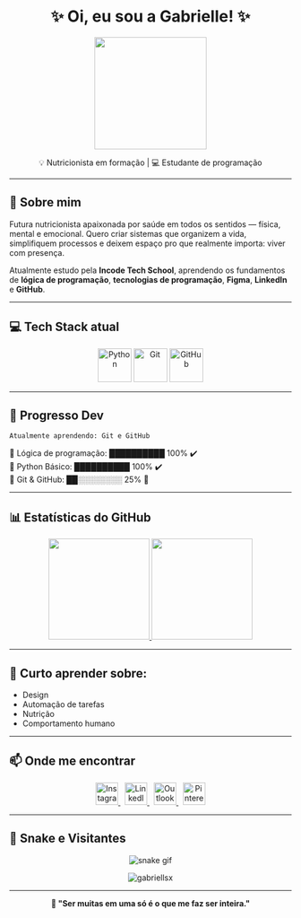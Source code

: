 <h1 align="center">✨ Oi, eu sou a Gabrielle! ✨</h1>
<p align="center">
  <img src="https://media3.giphy.com/media/v1.Y2lkPTc5MGI3NjExb3UyeWVkeGlkbjBxYjExY24xNGdpOXBkZGVwN2JuNGt3dzFxZDZ2ciZlcD12MV9pbnRlcm5hbF9naWZfYnlfaWQmY3Q9Zw/sKhhNgnV6xXWg/giphy.gif" width="200"/>
</p>
<p align="center">💡 Nutricionista em formação | 💻 Estudante de programação </p>

---

## 🌱 Sobre mim

Futura nutricionista apaixonada por saúde em todos os sentidos — física, mental e emocional.
Quero criar sistemas que organizem a vida, simplifiquem processos e deixem espaço pro que realmente importa: viver com presença.

Atualmente estudo pela **Incode Tech School**, aprendendo os fundamentos de **lógica de programação**, **tecnologias de programação**, **Figma**, **LinkedIn** e **GitHub**.

---

## 💻 Tech Stack atual

<p align="center">
  <img src="https://cdn.jsdelivr.net/gh/devicons/devicon/icons/python/python-original.svg" width="60" title="Python"/>
  <img src="https://cdn.jsdelivr.net/gh/devicons/devicon/icons/git/git-original.svg" width="60" title="Git"/>
  <img src="https://cdn.jsdelivr.net/gh/devicons/devicon/icons/github/github-original.svg" width="60" title="GitHub"/>
</p>


---


## 🎯 Progresso Dev

`Atualmente aprendendo: Git e GitHub`

🧠 Lógica de programação: ██████████ 100% ✔️  
🐍 Python Básico:         ██████████ 100% ✔️  
🔧 Git & GitHub:          ██░░░░░░░░ 25% 🚧 


---

## 📊 Estatísticas do GitHub

<p align="center">
  <a href="https://github.com/gabriellsx">
    <img height="180em" src="https://github-readme-stats.vercel.app/api?username=gabriellsx&show_icons=true&theme=rose_pine&include_all_commits=true&count_private=true"/>
    <img height="180em" src="https://github-readme-stats.vercel.app/api/top-langs/?username=gabriellsx&layout=compact&langs_count=7&theme=rose_pine"/>
  </a>
</p>

---

## 🧠 Curto aprender sobre:

- Design
- Automação de tarefas
- Nutrição
- Comportamento humano

---

## 📫 Onde me encontrar

<p align="center">
  <a href="https://instagram.com/_gabrielleszn" target="_blank">
    <img src="https://cdn-icons-png.flaticon.com/512/2111/2111463.png" width="40" title="Instagram"/>
  </a>
  &nbsp;
  <a href="https://linkedin.com/in/gabrielle-zaidan-2b991a334" target="_blank">
    <img src="https://cdn-icons-png.flaticon.com/512/145/145807.png" width="40" title="LinkedIn"/>
  </a>
  &nbsp;
  <a href="mailto:zaidangabrielle@hotmail.com">
    <img src="https://cdn-icons-png.flaticon.com/512/732/732223.png" width="40" title="Outlook"/>
  </a>
  &nbsp;
  <a href="https://pinterest.com/easygoldemma/_profile/" target="_blank">
    <img src="https://cdn-icons-png.flaticon.com/512/145/145808.png" width="40" title="Pinterest"/>
  </a>
</p>

---

## 🐍 Snake e Visitantes

<p align="center">
  <img src="https://github.com/gabriellsx/gabriellsx/blob/output/github-contribution-grid-snake.svg" alt="snake gif" />
</p>

<p align="center">
  <img src="https://komarev.com/ghpvc/?username=gabriellsx&label=Profile%20views&color=6f42c1&style=flat" alt="gabriellsx" />
</p>

---

<p align="center"><b>🌈 "Ser muitas em uma só é o que me faz ser inteira." </b></p>



<!---
gabriellsx/gabriellsx is a ✨ special ✨ repository because its `README.md` (this file) appears on your GitHub profile.
You can click the Preview link to take a look at your changes.
--->
